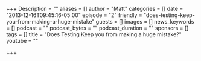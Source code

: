 +++
Description = ""
aliases = []
author = "Matt"
categories = []
date = "2013-12-16T09:45:16-05:00"
episode = "2"
friendly = "does-testing-keep-you-from-making-a-huge-mistake"
guests = []
images = []
news_keywords = []
podcast = ""
podcast_bytes = ""
podcast_duration = ""
sponsors = []
tags = []
title = "Does Testing Keep you from making a huge mistake?"
youtube = ""

+++
